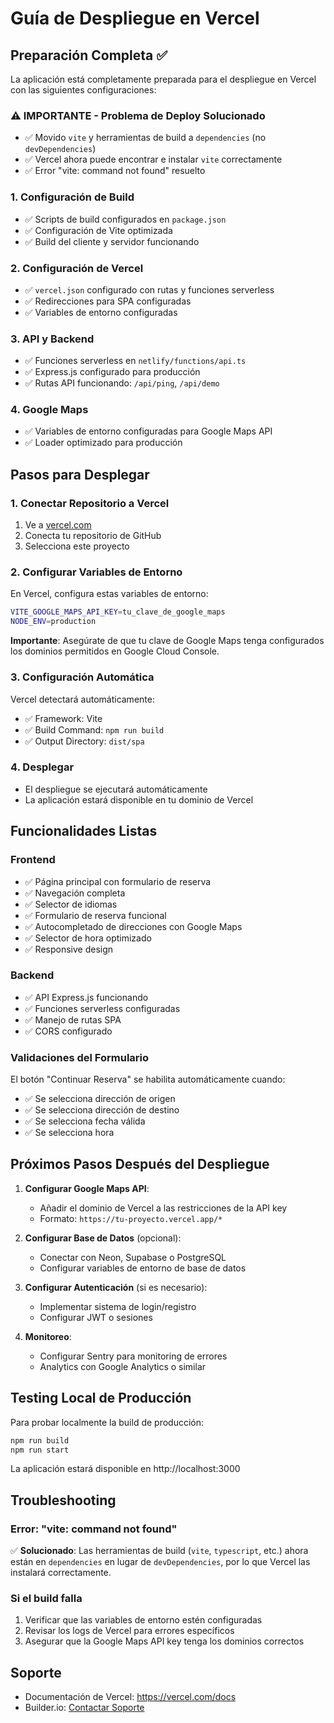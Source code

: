 # Guía de Despliegue en Vercel

## Preparación Completa ✅

La aplicación está completamente preparada para el despliegue en Vercel con las siguientes configuraciones:

### ⚠️ **IMPORTANTE - Problema de Deploy Solucionado**

- ✅ Movido `vite` y herramientas de build a `dependencies` (no `devDependencies`)
- ✅ Vercel ahora puede encontrar e instalar `vite` correctamente
- ✅ Error "vite: command not found" resuelto

### 1. Configuración de Build

- ✅ Scripts de build configurados en `package.json`
- ✅ Configuración de Vite optimizada
- ✅ Build del cliente y servidor funcionando

### 2. Configuración de Vercel

- ✅ `vercel.json` configurado con rutas y funciones serverless
- ✅ Redirecciones para SPA configuradas
- ✅ Variables de entorno configuradas

### 3. API y Backend

- ✅ Funciones serverless en `netlify/functions/api.ts`
- ✅ Express.js configurado para producción
- ✅ Rutas API funcionando: `/api/ping`, `/api/demo`

### 4. Google Maps

- ✅ Variables de entorno configuradas para Google Maps API
- ✅ Loader optimizado para producción

## Pasos para Desplegar

### 1. Conectar Repositorio a Vercel

1. Ve a [vercel.com](https://vercel.com)
2. Conecta tu repositorio de GitHub
3. Selecciona este proyecto

### 2. Configurar Variables de Entorno

En Vercel, configura estas variables de entorno:

```bash
VITE_GOOGLE_MAPS_API_KEY=tu_clave_de_google_maps
NODE_ENV=production
```

**Importante**: Asegúrate de que tu clave de Google Maps tenga configurados los dominios permitidos en Google Cloud Console.

### 3. Configuración Automática

Vercel detectará automáticamente:

- ✅ Framework: Vite
- ✅ Build Command: `npm run build`
- ✅ Output Directory: `dist/spa`

### 4. Desplegar

- El despliegue se ejecutará automáticamente
- La aplicación estará disponible en tu dominio de Vercel

## Funcionalidades Listas

### Frontend

- ✅ Página principal con formulario de reserva
- ✅ Navegación completa
- ✅ Selector de idiomas
- ✅ Formulario de reserva funcional
- ✅ Autocompletado de direcciones con Google Maps
- ✅ Selector de hora optimizado
- ✅ Responsive design

### Backend

- ✅ API Express.js funcionando
- ✅ Funciones serverless configuradas
- ✅ Manejo de rutas SPA
- ✅ CORS configurado

### Validaciones del Formulario

El botón "Continuar Reserva" se habilita automáticamente cuando:

- ✅ Se selecciona dirección de origen
- ✅ Se selecciona dirección de destino
- ✅ Se selecciona fecha válida
- ✅ Se selecciona hora

## Próximos Pasos Después del Despliegue

1. **Configurar Google Maps API**:

   - Añadir el dominio de Vercel a las restricciones de la API key
   - Formato: `https://tu-proyecto.vercel.app/*`

2. **Configurar Base de Datos** (opcional):

   - Conectar con Neon, Supabase o PostgreSQL
   - Configurar variables de entorno de base de datos

3. **Configurar Autenticación** (si es necesario):

   - Implementar sistema de login/registro
   - Configurar JWT o sesiones

4. **Monitoreo**:
   - Configurar Sentry para monitoring de errores
   - Analytics con Google Analytics o similar

## Testing Local de Producción

Para probar localmente la build de producción:

```bash
npm run build
npm run start
```

La aplicación estará disponible en http://localhost:3000

## Troubleshooting

### Error: "vite: command not found"

✅ **Solucionado**: Las herramientas de build (`vite`, `typescript`, etc.) ahora están en `dependencies` en lugar de `devDependencies`, por lo que Vercel las instalará correctamente.

### Si el build falla

1. Verificar que las variables de entorno estén configuradas
2. Revisar los logs de Vercel para errores específicos
3. Asegurar que la Google Maps API key tenga los dominios correctos

## Soporte

- Documentación de Vercel: https://vercel.com/docs
- Builder.io: [Contactar Soporte](#reach-support)
